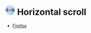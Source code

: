 # ![icon](https://github.com/chemtrails/horizontal-scroll/blob/master/manifest2/32.png) Horizontal scroll

* [Firefox](https://addons.mozilla.org/en-US/firefox/addon/horizontal-scroll)